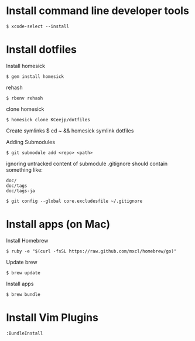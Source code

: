 # Install command line developer tools

    $ xcode-select --install

# Install dotfiles

Install homesick

    $ gem install homesick

rehash

    $ rbenv rehash

clone homesick

    $ homesick clone KCeejp/dotfiles

Create symlinks
    $ cd ~ && homesick symlink dotfiles

Adding Submodules

    $ git submodule add <repo> <path>

ignoring untracked content of submodule
.gitignore should contain something like:

    doc/
    doc/tags
    doc/tags-ja

    $ git config --global core.excludesfile ~/.gitignore

# Install apps (on Mac)

Install Homebrew

    $ ruby -e "$(curl -fsSL https://raw.github.com/mxcl/homebrew/go)"

Update brew

    $ brew update

Install apps

    $ brew bundle

# Install Vim Plugins

    :BundleInstall
